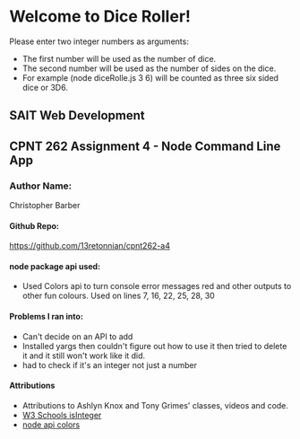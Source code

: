 # Welcome to Dice Roller!
Please enter two integer numbers as arguments:
- The first number will be used as the number of dice.
- The second number will be used as the number of sides on the dice.
- For example (node diceRolle.js 3 6) will be counted as three six sided dice or 3D6.

## SAIT Web Development
## CPNT 262 Assignment 4 - Node Command Line App

### Author Name:
Christopher Barber

#### Github Repo:
https://github.com/13retonnian/cpnt262-a4

#### node package api used:
- Used Colors api to turn console error messages red and other outputs to other fun colours. Used on lines 7, 16, 22, 25, 28, 30

#### Problems I ran into:
- Can't decide on an API to add
- Installed yargs then couldn't figure out how to use it then tried to delete it and it still won't work like it did.
- had to check if it's an integer not just a number 

#### Attributions
- Attributions to Ashlyn Knox and Tony Grimes' classes, videos and code.
- [W3 Schools isInteger](https://www.w3schools.com/jsref/jsref_isinteger.asp)
- [node api colors](https://www.npmjs.com/package/colors)